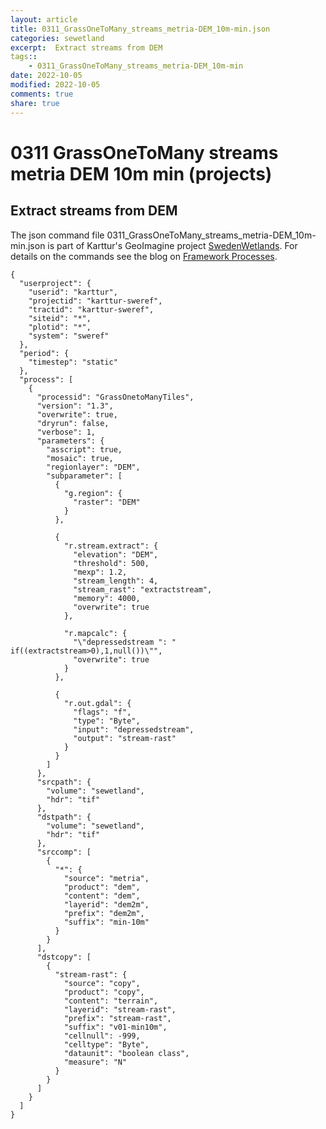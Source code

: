 ```yaml
---
layout: article
title: 0311_GrassOneToMany_streams_metria-DEM_10m-min.json
categories: sewetland
excerpt:  Extract streams from DEM
tags:: 
    - 0311_GrassOneToMany_streams_metria-DEM_10m-min
date: 2022-10-05
modified: 2022-10-05
comments: true
share: true
---
```


# 0311 GrassOneToMany streams metria DEM 10m min (projects)

##  Extract streams from DEM

The json command file <span class='file'>0311_GrassOneToMany_streams_metria-DEM_10m-min.json</span> is part of Karttur's GeoImagine project [<span class='project'>SwedenWetlands</span>](https://karttur.github.io/geoimagine03-proj-wetland-se/index.html). For details on the commands see the blog on [Framework Processes](https://karttur.github.io/geoimagine03-docs-procpack/).

```
{
  "userproject": {
    "userid": "karttur",
    "projectid": "karttur-sweref",
    "tractid": "karttur-sweref",
    "siteid": "*",
    "plotid": "*",
    "system": "sweref"
  },
  "period": {
    "timestep": "static"
  },
  "process": [
    {
      "processid": "GrassOnetoManyTiles",
      "version": "1.3",
      "overwrite": true,
      "dryrun": false,
      "verbose": 1,
      "parameters": {
        "asscript": true,
        "mosaic": true,
        "regionlayer": "DEM",
        "subparameter": [
          {
            "g.region": {
              "raster": "DEM"
            }
          },

          {
            "r.stream.extract": {
              "elevation": "DEM",
              "threshold": 500,
              "mexp": 1.2,
              "stream_length": 4,
              "stream_rast": "extractstream",
              "memory": 4000,
              "overwrite": true
            },

            "r.mapcalc": {
              "\"depressedstream ": " if((extractstream>0),1,null())\"",
              "overwrite": true
            }
          },

          {
            "r.out.gdal": {
              "flags": "f",
              "type": "Byte",
              "input": "depressedstream",
              "output": "stream-rast"
            }
          }
        ]
      },
      "srcpath": {
        "volume": "sewetland",
        "hdr": "tif"
      },
      "dstpath": {
        "volume": "sewetland",
        "hdr": "tif"
      },
      "srccomp": [
        {
          "*": {
            "source": "metria",
            "product": "dem",
            "content": "dem",
            "layerid": "dem2m",
            "prefix": "dem2m",
            "suffix": "min-10m"
          }
        }
      ],
      "dstcopy": [
        {
          "stream-rast": {
            "source": "copy",
            "product": "copy",
            "content": "terrain",
            "layerid": "stream-rast",
            "prefix": "stream-rast",
            "suffix": "v01-min10m",
            "cellnull": -999,
            "celltype": "Byte",
            "dataunit": "boolean class",
            "measure": "N"
          }
        }
      ]
    }
  ]
}
```

